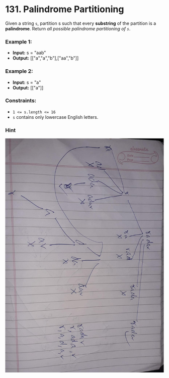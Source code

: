 # 131. Palindrome Partitioning

Given a string `s`, partition s such that every **substring** of the partition is a **palindrome**. Return *all possible palindrome partitioning of `s`*.


### Example 1:
- **Input:** s = "aab"
- **Output:** [["a","a","b"],["aa","b"]]

### Example 2:
- **Input:** s = "a"
- **Output:** [["a"]]
 

### Constraints:
- `1 <= s.length <= 16`
- `s` contains only lowercase English letters.

### Hint
![](images/solution.jpg)